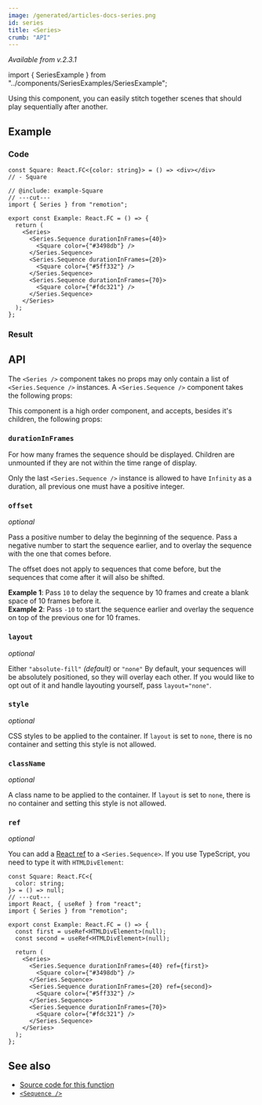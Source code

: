 ```yaml
---
image: /generated/articles-docs-series.png
id: series
title: <Series>
crumb: "API"
---
```


_Available from v.2.3.1_

import { SeriesExample } from "../components/SeriesExamples/SeriesExample";

Using this component, you can easily stitch together scenes that should play sequentially after another.

## Example

### Code

```twoslash include example
const Square: React.FC<{color: string}> = () => <div></div>
// - Square
```

```tsx twoslash title="src/Example.tsx"
// @include: example-Square
// ---cut---
import { Series } from "remotion";

export const Example: React.FC = () => {
  return (
    <Series>
      <Series.Sequence durationInFrames={40}>
        <Square color={"#3498db"} />
      </Series.Sequence>
      <Series.Sequence durationInFrames={20}>
        <Square color={"#5ff332"} />
      </Series.Sequence>
      <Series.Sequence durationInFrames={70}>
        <Square color={"#fdc321"} />
      </Series.Sequence>
    </Series>
  );
};
```

### Result

<SeriesExample type="base" />

## API

The `<Series />` component takes no props may only contain a list of `<Series.Sequence />` instances. A `<Series.Sequence />` component takes the following props:

This component is a high order component, and accepts, besides it's children, the following props:

### `durationInFrames`

For how many frames the sequence should be displayed. Children are unmounted if they are not within the time range of display.

Only the last `<Series.Sequence />` instance is allowed to have `Infinity` as a duration, all previous one must have a positive integer.

### `offset`

_optional_

Pass a positive number to delay the beginning of the sequence. Pass a negative number to start the sequence earlier, and to overlay the sequence with the one that comes before.

The offset does not apply to sequences that come before, but the sequences that come after it will also be shifted.

**Example 1**: Pass `10` to delay the sequence by 10 frames and create a blank space of 10 frames before it.  
**Example 2**: Pass `-10` to start the sequence earlier and overlay the sequence on top of the previous one for 10 frames.

### `layout`

_optional_

Either `"absolute-fill"` _(default)_ or `"none"` By default, your sequences will be absolutely positioned, so they will overlay each other. If you would like to opt out of it and handle layouting yourself, pass `layout="none"`.

### `style`<AvailableFrom v="3.3.4"/>

_optional_

CSS styles to be applied to the container. If `layout` is set to `none`, there is no container and setting this style is not allowed.

### `className`<AvailableFrom v="3.3.45"/>

_optional_

A class name to be applied to the container. If `layout` is set to `none`, there is no container and setting this style is not allowed.

### `ref`<AvailableFrom v="3.3.4" />

_optional_

You can add a [React ref](https://react.dev/learn/manipulating-the-dom-with-refs) to a `<Series.Sequence>`. If you use TypeScript, you need to type it with `HTMLDivElement`:

```tsx twoslash title="src/Example.tsx"
const Square: React.FC<{
  color: string;
}> = () => null;
// ---cut---
import React, { useRef } from "react";
import { Series } from "remotion";

export const Example: React.FC = () => {
  const first = useRef<HTMLDivElement>(null);
  const second = useRef<HTMLDivElement>(null);

  return (
    <Series>
      <Series.Sequence durationInFrames={40} ref={first}>
        <Square color={"#3498db"} />
      </Series.Sequence>
      <Series.Sequence durationInFrames={20} ref={second}>
        <Square color={"#5ff332"} />
      </Series.Sequence>
      <Series.Sequence durationInFrames={70}>
        <Square color={"#fdc321"} />
      </Series.Sequence>
    </Series>
  );
};
```

## See also

- [Source code for this function](https://github.com/remotion-dev/remotion/blob/main/packages/core/src/series/index.tsx)
- [`<Sequence />`](/docs/sequence)
